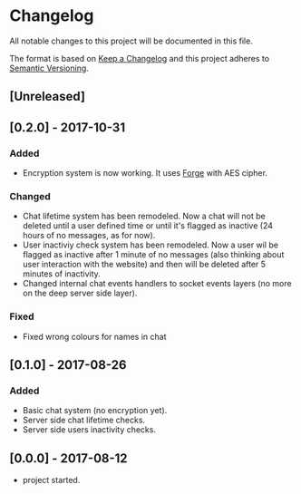 # Changelog
All notable changes to this project will be documented in this file.

The format is based on [Keep a Changelog](http://keepachangelog.com/en/1.0.0/)
and this project adheres to [Semantic Versioning](http://semver.org/spec/v2.0.0.html).

## [Unreleased]

## [0.2.0] - 2017-10-31
### Added
- Encryption system is now working. It uses [Forge](https://github.com/digitalbazaar/forge) with AES cipher.
### Changed
- Chat lifetime system has been remodeled. Now a chat will not be deleted until a user defined time or until it's flagged as inactive (24 hours of no messages, as for now).
- User inactiviy check system has been remodeled. Now a user wil be flagged as inactive after 1 minute of no messages (also thinking about user interaction with the website) and then will be deleted after 5 minutes of inactivity.
- Changed internal chat events handlers to socket events layers (no more on the deep server side layer).
### Fixed
- Fixed wrong colours for names in chat

## [0.1.0] - 2017-08-26
### Added
- Basic chat system (no encryption yet).
- Server side chat lifetime checks.
- Server side users inactivity checks.

## [0.0.0] - 2017-08-12
- project started.
